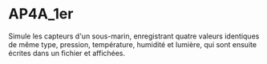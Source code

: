 # AP4A_1er
Simule les capteurs d'un sous-marin, 
enregistrant quatre valeurs identiques de même type,
pression, température, humidité et lumière, qui sont ensuite écrites dans un fichier et affichées.
